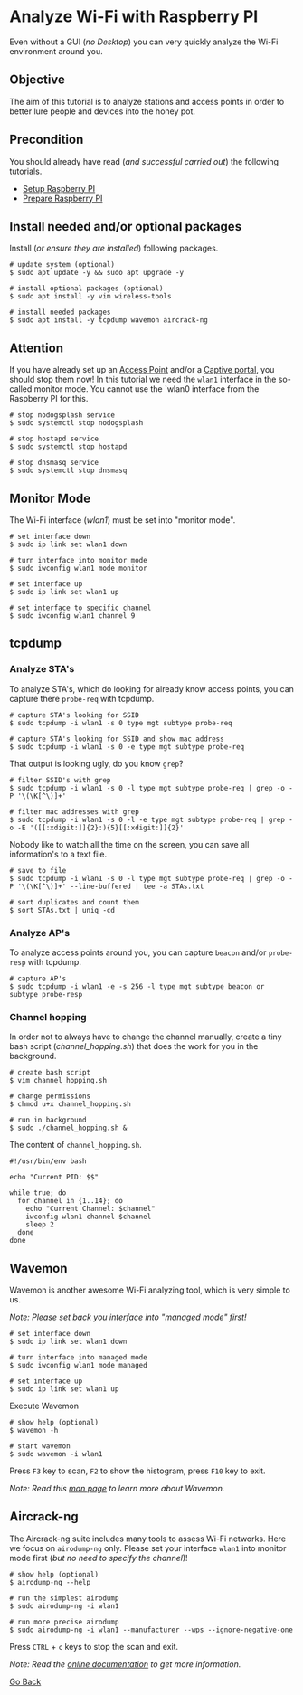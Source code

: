 # Analyze Wi-Fi with Raspberry PI

Even without a GUI (_no Desktop_) you can very quickly analyze the Wi-Fi environment around you.

## Objective

The aim of this tutorial is to analyze stations and access points in order to better lure people and devices into the honey pot.

## Precondition

You should already have read (_and successful carried out_) the following tutorials.

- [Setup Raspberry PI](../Setup)
- [Prepare Raspberry PI](../Preparation)

## Install needed and/or optional packages

Install (_or ensure they are installed_) following packages.

```shell
# update system (optional)
$ sudo apt update -y && sudo apt upgrade -y

# install optional packages (optional)
$ sudo apt install -y vim wireless-tools

# install needed packages
$ sudo apt install -y tcpdump wavemon aircrack-ng
```

## Attention

If you have already set up an [Access Point](../AccessPoint) and/or a [Captive portal](../CaptivePortal), you should stop them now! In this tutorial we need the `wlan1` interface in the so-called monitor mode. You cannot use the `wlan0 interface from the Raspberry PI for this.

```shell
# stop nodogsplash service
$ sudo systemctl stop nodogsplash

# stop hostapd service
$ sudo systemctl stop hostapd

# stop dnsmasq service
$ sudo systemctl stop dnsmasq
```

## Monitor Mode

The Wi-Fi interface (_wlan1_) must be set into "monitor mode".

```shell
# set interface down
$ sudo ip link set wlan1 down

# turn interface into monitor mode
$ sudo iwconfig wlan1 mode monitor

# set interface up
$ sudo ip link set wlan1 up

# set interface to specific channel
$ sudo iwconfig wlan1 channel 9
```

## tcpdump

### Analyze STA's

To analyze STA's, which do looking for already know access points, you can capture there `probe-req` with tcpdump.

```shell
# capture STA's looking for SSID
$ sudo tcpdump -i wlan1 -s 0 type mgt subtype probe-req

# capture STA's looking for SSID and show mac address
$ sudo tcpdump -i wlan1 -s 0 -e type mgt subtype probe-req
```

That output is looking ugly, do you know `grep`?

```shell
# filter SSID's with grep
$ sudo tcpdump -i wlan1 -s 0 -l type mgt subtype probe-req | grep -o -P '\(\K[^\)]+'

# filter mac addresses with grep
$ sudo tcpdump -i wlan1 -s 0 -l -e type mgt subtype probe-req | grep -o -E '([[:xdigit:]]{2}:){5}[[:xdigit:]]{2}'
```

Nobody like to watch all the time on the screen, you can save all information's to a text file.

```shell
# save to file
$ sudo tcpdump -i wlan1 -s 0 -l type mgt subtype probe-req | grep -o -P '\(\K[^\)]+' --line-buffered | tee -a STAs.txt

# sort duplicates and count them
$ sort STAs.txt | uniq -cd
```

### Analyze AP's

To analyze access points around you, you can capture `beacon` and/or `probe-resp` with tcpdump.

```shell
# capture AP's
$ sudo tcpdump -i wlan1 -e -s 256 -l type mgt subtype beacon or subtype probe-resp
```

### Channel hopping

In order not to always have to change the channel manually, create a tiny bash script (_channel_hopping.sh_) that does the work for you in the background.

```shell
# create bash script
$ vim channel_hopping.sh

# change permissions
$ chmod u+x channel_hopping.sh

# run in background
$ sudo ./channel_hopping.sh &
```

The content of `channel_hopping.sh`.

```shell
#!/usr/bin/env bash

echo "Current PID: $$"

while true; do
  for channel in {1..14}; do
    echo "Current Channel: $channel"
    iwconfig wlan1 channel $channel
    sleep 2
  done
done
```

## Wavemon

Wavemon is another awesome Wi-Fi analyzing tool, which is very simple to us.

_Note: Please set back you interface into "managed mode" first!_

```shell
# set interface down
$ sudo ip link set wlan1 down

# turn interface into managed mode
$ sudo iwconfig wlan1 mode managed

# set interface up
$ sudo ip link set wlan1 up
```

Execute Wavemon

```shell
# show help (optional)
$ wavemon -h

# start wavemon
$ sudo wavemon -i wlan1
```

Press `F3` key to scan, `F2` to show the histogram, press `F10` key to exit.

_Note: Read this [man page](http://manpages.ubuntu.com/manpages/bionic/man1/wavemon.1.html) to learn more about Wavemon._

## Aircrack-ng

The Aircrack-ng suite includes many tools to assess Wi-Fi networks. Here we focus on `airodump-ng` only. Please set your interface `wlan1` into monitor mode first (_but no need to specify the channel_)!

```shell
# show help (optional)
$ airodump-ng --help

# run the simplest airodump
$ sudo airodump-ng -i wlan1

# run more precise airodump
$ sudo airodump-ng -i wlan1 --manufacturer --wps --ignore-negative-one
```

Press `CTRL` + `c` keys to stop the scan and exit.

_Note: Read the [online documentation](https://www.aircrack-ng.org/) to get more information._

[Go Back](../readme.md)
